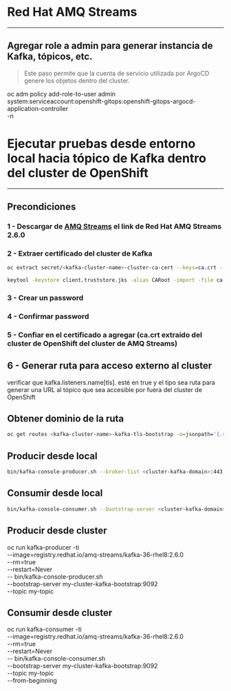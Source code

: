 # Red Hat AMQ Streams

---

## Agregar role a admin para generar instancia de Kafka, tópicos, etc.

> Este paso permite que la cuenta de servicio utilizada por ArgoCD genere los objetos dentro del cluster.

oc adm policy add-role-to-user admin \
system:serviceaccount:openshift-gitops:openshift-gitops-argocd-application-controller \
-n <kafka-namespace>

# Ejecutar pruebas desde entorno local hacia tópico de Kafka dentro del cluster de OpenShift

---

## Precondiciones
### 1 - Descargar de [AMQ Streams](https://access.redhat.com/jbossnetwork/restricted/listSoftware.html?downloadType=distributions&product=jboss.amq.streams) el link de Red Hat AMQ Streams 2.6.0

### 2 - Extraer certificado del cluster de Kafka

```sh
oc extract secret/<kafka-cluster-name>-cluster-ca-cert --keys=ca.crt --to=- > ca.crt
```

```sh
keytool -keystore client.truststore.jks -alias CARoot -import -file ca.crt
```

### 3 - Crear un password
### 4 - Confirmar password
### 5 - Confiar en el certificado a agregar (ca.crt extraído del cluster de OpenShift del cluster de AMQ Streams)

## 6 - Generar ruta para acceso externo al cluster

verificar que kafka.listeners.name[tls]. esté en true y el tipo sea ruta para generar una URL al tópico que sea accesible por fuera del cluster de OpenShift

## Obtener dominio de la ruta

```sh
oc get routes <kafka-cluster-name>-kafka-tls-bootstrap -o=jsonpath='{.status.ingress[0].host}{"\n"}'
```

## Producir desde local

```sh
bin/kafka-console-producer.sh --broker-list <cluster-kafka-domain>:443 --producer-property security.protocol=SSL --producer-property ssl.truststore.password=<pwd-trustore> --producer-property ssl.truststore.location=./client.truststore.jks --topic <topic-name>
```

## Consumir desde local

```sh
bin/kafka-console-consumer.sh --bootstrap-server <cluster-kafka-domain>:443 --consumer-property security.protocol=SSL --consumer-property ssl.truststore.password=<pwd-trustore> --consumer-property ssl.truststore.location=./client.truststore.jks --topic <topic-name> --from-beginning
```

## Producir desde cluster

oc run kafka-producer -ti \
--image=registry.redhat.io/amq-streams/kafka-36-rhel8:2.6.0 \
--rm=true \
--restart=Never \
-- bin/kafka-console-producer.sh \
--bootstrap-server my-cluster-kafka-bootstrap:9092 \
--topic my-topic

## Consumir desde cluster

oc run kafka-consumer -ti \
--image=registry.redhat.io/amq-streams/kafka-36-rhel8:2.6.0 \
--rm=true \
--restart=Never \
-- bin/kafka-console-consumer.sh \
--bootstrap-server my-cluster-kafka-bootstrap:9092 \
--topic my-topic \
--from-beginning